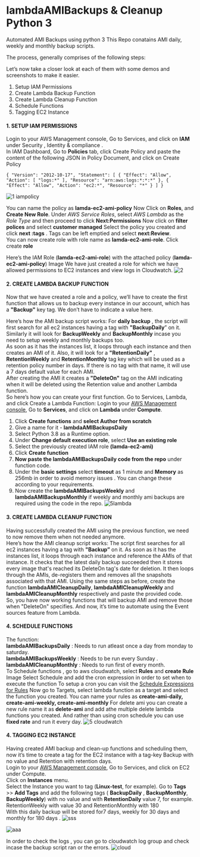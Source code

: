 # lambdaAMIBackups & Cleanup Python 3
Automated AMI Backups using python 3
This Repo conatains AMI daily, weekly and monthly backup scripts. </br>

The process, generally comprises of the following steps:

Let’s now take a closer look at each of them with some demos and screenshots to make it easier.
1.	Setup IAM Permissions
2.	Create Lambda Backup Function
3.	Create Lambda Cleanup Function
4.	Schedule Functions
5.	 Tagging EC2 Instance

#### 1. SETUP IAM PERMISSIONS
Login to your AWS Management console, Go to Services, and click on **IAM** under Security , Identity & compliance . <br/>
In IAM Dashboard, Go to **Policies** tab, click Create Policy and paste the content of the following JSON in Policy Document, and click on Create Policy

    { "Version": "2012-10-17", "Statement": [ { "Effect": "Allow", "Action": [ "logs:*" ], "Resource": "arn:aws:logs:*:*:*" }, { "Effect": "Allow", "Action": "ec2:*", "Resource": "*" } ] }

![1  iampolicy](https://user-images.githubusercontent.com/18212742/97198083-6df1c980-17d4-11eb-842d-8501fedfca6d.PNG)

You can name the policy as **lamda-ec2-ami-policy**
Now Click on **Roles**, and **Create New Role**. Under _AWS Service Roles_, select _AWS Lambda_ as the _Role Type_ and then proceed to click **Next:Permissions**
Now click on **filter polices** and select **customer managed**
Select the policy you created and click **next :tags** . Tags can be left emptied and select **next:Review**. <br/> You can now create  role with role name as  **lamda-ec2-ami-role**. Click create **role**  <br/>
 
 Here’s the IAM Role (**lamda-ec2-ami-role**) with the attached policy (**lamda-ec2-ami-policy**)
Image
We have just created a role for which we have allowed permissions to EC2 instances and view logs in Cloudwatch.
![2](https://user-images.githubusercontent.com/18212742/97198298-a396b280-17d4-11eb-8528-61b79904f6e7.PNG)

#### 2. CREATE LAMBDA BACKUP FUNCTION
Now that we have created a role and a policy, we’ll have to create the first function that allows us to backup every instance in our account, which has a **"Backup"** key tag. We don’t have to indicate a value here. <br/>

Here’s how the AMI backup script works:
For **daily backup** , the script will first search for all ec2 instances having a tag with **"BackupDaily**” on it. Similarly it will look for **BackupWeekly** and **BackupMonthly** incase you need to setup weekly and monthly backups too.<br/>
As soon as it has the instances list, it loops through each instance and then creates an AMI of it.
Also, it will look for a **"RetentionDaily"** , **RetentionWeekly** and **RetentionMonthly** tag key which will be used as a retention policy number in days. If there is no tag with that name, it will use a 7 days default value for each AMI.<br/>
 After creating the AMI it creates a **"DeleteOn"** tag on the AMI indicating when it will be deleted using the Retention value and another Lambda function. <br/>
 So here’s how you can create your first function. Go to Services, Lambda, and click Create a Lambda Function: Login to your [AWS Management console](https://console.aws.amazon.com/lambda/), Go to **Services**, and click on **Lambda** under **Compute**. <br/>

1. Click **Create functions** and **select Author from scratch** <br/>
2. Give a name for it - **lambdaAMIBackupsDaily**
3. Select Python 3.8 as a Runtime option.
4. Under **Change default execution role**, select **Use an existing role**
5. Select the previously created IAM role **(lamda-ec2-ami)**
6. Click **Create function**
7. **Now paste the lambdaAMIBackupsDaily code from the repo** under function code.
8. Under the **basic settings** select **timeout** as 1 minute and **Memory** as 256mb in order to avoid memory issues . You can change these according to your requirements.
9. Now create the **lambdaAMIBackupsWeekly** and **lambdaAMIBackupsMonthly** if weekly and monthly ami backups are required using the code in the repo.
![5lambda](https://user-images.githubusercontent.com/18212742/97198504-e0fb4000-17d4-11eb-8e60-e56aa110807d.PNG) 

#### 3. **CREATE LAMBDA CLEANUP FUNCTION** 
Having successfully created the AMI using the previous function, we need to now remove them when not needed anymore. <br/>
Here’s how the AMI cleanup script works:
The script first searches for all ec2 instances having a tag with **"Backup”** on it. As soon as it has the instances list, it loops through each instance and reference the AMIs of that instance. It checks that the latest daily backup succeeded then it stores every image that's reached its DeleteOn tag's date for deletion. It then loops through the AMIs, de-registers them and removes all the snapshots associated with that AMI.
Using the same steps as before, create the function **lambdaAMICleanupDaily**, **lambdaAMICleanupWeekly** and **lambdaAMICleanupMonthly**   respectively and paste the provided code. <br/>
So, you have now working functions that will backup AMI and remove those when "DeleteOn" specifies. And now, it’s time to automate using the Event sources feature from Lambda.
#### 4. **SCHEDULE FUNCTIONS** 
The function:<br/>
 **lambdaAMIBackupsDaily** : Needs to run atleast once a day from monday to saturday.<br/>
 **lambdaAMIBackupsWeekly** : Needs to be run every Sunday .<br/>
 **lambdaAMICleanupMonthly** : Needs to run first of every month.<br/>
To Schedule functions , go to aws cloudwatch, select **Rules** and **create Rule** </br>
 Image
 Select Schedule and add the cron expression in order to set when to execute the function
 To setup a cron you can visit the [Schedule Expressions for Rules](https://docs.aws.amazon.com/AmazonCloudWatch/latest/events/ScheduledEvents.html)
 Now go to Targets, select lambda function as a target and select the function you created.  You can name your rules as
 **create-ami-daily,  create-ami-weekly,  create-ami-monthly**
 For delete ami you can create a new rule name it as **delete-ami** and add athe multiple delete lambda functions you created. And rather than using cron schedule you can use **fixed rate** and run it every day.
 ![5 cloudwatch](https://user-images.githubusercontent.com/18212742/97198575-f96b5a80-17d4-11eb-85f2-e610d97fbaa3.PNG)
#### 4. **TAGGING EC2 INSTANCE**
Having created AMI backup and clean-up functions and scheduling them, now it’s time to create a tag for the EC2 instance with a tag-key Backup with no value and Retention with retention days.</br>
 Login to your [AWS Management console](https://console.aws.amazon.com/ec2/), Go to Services, and click on EC2 under Compute. </br>
Click on **Instances** menu. <br>
Select the Instance you want to tag (**Linux-test**, for example).
Go to **Tags** >> **Add Tags** and add the following tags ( **BackupDaily** , **BackupMonthly**, **BackupWeekly**) with no value and with **RetentionDaily** value 7, for example.  RetentionWeekly with value 30 and 
RetentionMonthly    with 180 </br>
With this daily backup will be stored for7 days, weekly for 30 days and monthly for 180 days . 
![sss](https://user-images.githubusercontent.com/18212742/97199689-4a2f8300-17d6-11eb-901e-08e3b7ec693d.PNG)


![aaa](https://user-images.githubusercontent.com/18212742/97199846-7ea33f00-17d6-11eb-9fb7-f89d9b0e29ac.PNG)

In order to check the logs , you can go to cloudwatch log group and check incase the backup script ran or the errors.
![cloud](https://user-images.githubusercontent.com/18212742/97200022-b4482800-17d6-11eb-865f-4e45cb31a87f.PNG)
